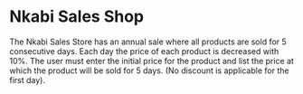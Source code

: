 # Nkabi Sales Shop

The Nkabi Sales Store has an annual sale where all products are sold for 5 consecutive days. Each day the price of each product is decreased with 10%. The user must enter the initial price for the product and list the price at which the product will be sold for 5 days. (No discount is applicable for the first day).
